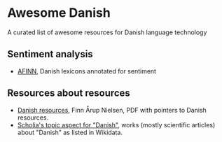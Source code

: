 # Awesome Danish
A curated list of awesome resources for Danish language technology

## Sentiment analysis
- [AFINN](https://github.com/fnielsen/afinn/tree/master/afinn/data), Danish lexicons annotated for sentiment  

## Resources about resources
- [Danish resources](http://www2.imm.dtu.dk/pubdb/views/edoc_download.php/6956/pdf/imm6956.pdf), Finn Årup Nielsen, PDF with pointers to Danish resources.
- [Scholia's topic aspect for "Danish"](https://tools.wmflabs.org/scholia/topic/Q9035), works (mostly scientific articles) about "Danish" as listed in Wikidata.
